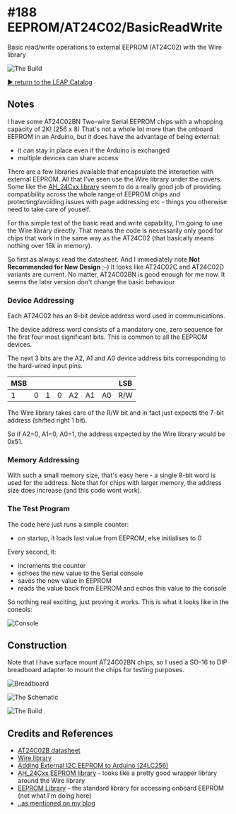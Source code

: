 # #188 EEPROM/AT24C02/BasicReadWrite

Basic read/write operations to external EEPROM (AT24C02) with the Wire library

![The Build](./assets/BasicReadWrite_build.jpg?raw=true)


[:arrow_forward: return to the LEAP Catalog](http://leap.tardate.com)

## Notes

I have some AT24C02BN Two-wire Serial EEPROM chips with a whopping capacity of 2K! (256 x 8)
That's not a whole lot more than the onboard EEPROM in an Arduino, but it does have the advantage of being external:
* it can stay in place even if the Arduino is exchanged
* multiple devices can share access

There are a few libraries available that encapsulate the interaction with external EEPROM.
All that I've seen use the Wire library under the covers.
Some like the [AH_24Cxx library](http://arduino.alhin.de/index.php?n=61) seem to do a really good job
of providing compatibility across the whole range of EEPROM chips and protecting/avoiding
issues with page addressing etc - things you otherwise need to take care of youself.

For this simple test of the basic read and write capability, I'm going to use the Wire library directly.
That means the code is necessarily only good for chips that work in the same way as the AT24C02
(that basically means nothing over 16k in memory).

So first as always: read the datasheet. And I immediately note **Not Recommended for New Design** ;-)
It looks like AT24C02C and AT24C02D variants are current. No matter, AT24C02BN is good enough for me now.
It seems the later version don't change the basic behaviour.

### Device Addressing

Each AT24C02 has an 8-bit device address word used in communications.

The device address word consists of a mandatory one, zero sequence for the first four most significant bits.
This is common to all the EEPROM devices.

The next 3 bits are the A2, A1 and A0 device address bits corresponding to the hard-wired input pins.

|MSB|   |   |   |    |    |    | LSB |
|---|---|---|---|----|----|----|-----|
| 1 | 0 | 1 | 0 | A2 | A1 | A0 | R/W |

The Wire library takes care of the R/W bit and in fact just expects the 7-bit address (shifted right 1 bit).

So if A2=0, A1=0, A0=1, the address expected by the Wire library would be 0x51.

### Memory Addressing

With such a small memory size, that's easy here - a single 8-bit word is used for the address.
Note that for chips with larger memory, the address size does increase (and this code wont work).

### The Test Program

The code here just runs a simple counter:
* on startup, it loads last value from EEPROM, else initialises to 0

Every second, it:
* increments the counter
* echoes the new value to the Serial console
* saves the new value in EEPROM
* reads the value back from EEPROM and echos this value to the console

So nothing real exciting, just proving it works. This is what it looks like in the coneols:

![Console](./assets/BasicReadWrite_console.png?raw=true)

## Construction

Note that I have surface mount AT24C02BN chips, so I used a SO-16 to DIP breadboard adapter to mount the chips for testing purposes.

![Breadboard](./assets/BasicReadWrite_bb.jpg?raw=true)

![The Schematic](./assets/BasicReadWrite_schematic.jpg?raw=true)

![The Build](./assets/BasicReadWrite_build.jpg?raw=true)

## Credits and References
* [AT24C02B datasheet](http://www.atmel.com/Images/doc5126.pdf)
* [Wire library](https://www.arduino.cc/en/Reference/Wire)
* [Adding External I2C EEPROM to Arduino (24LC256)](http://www.hobbytronics.co.uk/arduino-external-eeprom)
* [AH_24Cxx EEPROM library](http://arduino.alhin.de/index.php?n=61) - looks like a pretty good wrapper library around the Wire library
* [EEPROM Library](https://www.arduino.cc/en/Reference/EEPROM) - the standard library for accessing onboard EEPROM (not what I'm doing here)
* [..as mentioned on my blog](http://blog.tardate.com/2016/02/littlearduinoprojects188-readwrite.html)
